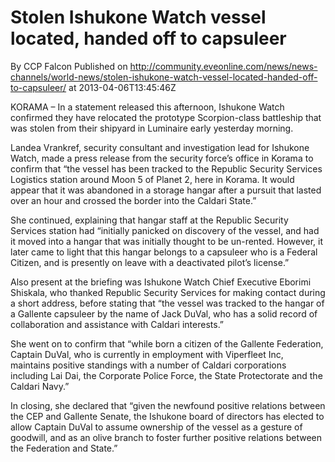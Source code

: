 # Stolen Ishukone Watch vessel located, handed off to capsuleer
By CCP Falcon
Published on http://community.eveonline.com/news/news-channels/world-news/stolen-ishukone-watch-vessel-located-handed-off-to-capsuleer/ at 2013-04-06T13:45:46Z

KORAMA – In a statement released this afternoon, Ishukone Watch confirmed they have relocated the prototype Scorpion-class battleship that was stolen from their shipyard in Luminaire early yesterday morning.

Landea Vrankref, security consultant and investigation lead for Ishukone Watch, made a press release from the security force’s office in Korama to confirm that “the vessel has been tracked to the Republic Security Services Logistics station around Moon 5 of Planet 2, here in Korama. It would appear that it was abandoned in a storage hangar after a pursuit that lasted over an hour and crossed the border into the Caldari State.”

She continued, explaining that hangar staff at the Republic Security Services station had “initially panicked on discovery of the vessel, and had it moved into a hangar that was initially thought to be un-rented. However, it later came to light that this hangar belongs to a capsuleer who is a Federal Citizen, and is presently on leave with a deactivated pilot’s license.”

Also present at the briefing was Ishukone Watch Chief Executive Eborimi Shiskala, who thanked Republic Security Services for making contact during a short address, before stating that “the vessel was tracked to the hangar of a Gallente capsuleer by the name of Jack DuVal, who has a solid record of collaboration and assistance with Caldari interests.”

She went on to confirm that “while born a citizen of the Gallente Federation, Captain DuVal, who is currently in employment with Viperfleet Inc, maintains positive standings with a number of Caldari corporations including Lai Dai, the Corporate Police Force, the State Protectorate and the Caldari Navy.”

In closing, she declared that “given the newfound positive relations between the CEP and Gallente Senate, the Ishukone board of directors has elected to allow Captain DuVal to assume ownership of the vessel as a gesture of goodwill, and as an olive branch to foster further positive relations between the Federation and State.”

